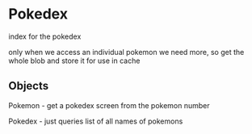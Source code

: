 # Pokedex

index for the pokedex 

only when we access an individual pokemon we need more, so get the whole blob and store it for use in cache


## Objects

Pokemon - get a pokedex screen from the pokemon number

Pokedex - just queries list of all names of pokemons

